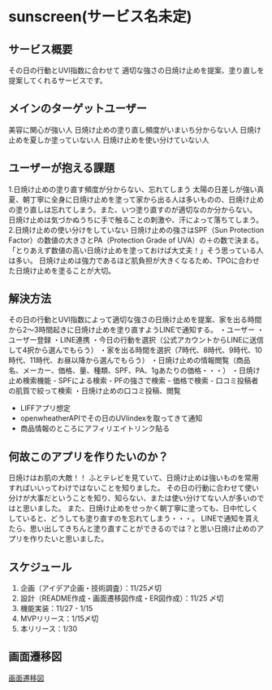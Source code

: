 # sunscreen(サービス名未定)
## サービス概要
その日の行動とUVI指数に合わせて
適切な強さの日焼け止めを提案、塗り直しを提案してくれるサービスです。
## メインのターゲットユーザー
美容に関心が強い人
日焼け止めの塗り直し頻度がいまいち分からない人
日焼け止めを夏しか塗っていない人
日焼け止めを使い分けていない人
## ユーザーが抱える課題
1.日焼け止めの塗り直す頻度が分からない、忘れてしまう
太陽の日差しが強い真夏、朝丁寧に全身に日焼け止めを塗って家から出る人は多いものの、日焼け止めの塗り直しは忘れてしまう。また、いつ塗り直すのが適切なのか分からない。
日焼け止めは気づかぬうちに手で触ることの刺激や、汗によって落ちてしまう。
2.日焼け止めの使い分けをしていない
日焼け止めの強さはSPF（Sun Protection Factor）の数値の大きさとPA（Protection Grade of UVA）の＋の数で決まる。
「とりあえず数値の高い日焼け止めを塗っておけば大丈夫！」そう思っている人は多い。
日焼け止めは強力であるほど肌負担が大きくなるため、TPOに合わせた日焼け止めを塗ることが大切。

## 解決方法
その日の行動とUVI指数によって適切な強さの日焼け止めを提案、家を出る時間から2〜3時間起きに日焼け止めを塗り直すようLINEで通知する。
・ユーザー
  ・ユーザー登録
  ・LINE連携
  ・今日の行動を選択（公式アカウントからLINEに送信して4択から選んでもらう）
  ・家を出る時間を選択（7時代、8時代、9時代、10時代、11時代、お昼以降から選んでもらう）
  ・日焼け止めの情報閲覧（商品名、メーカー、価格、量、種類、SPF、PA、1gあたりの価格・・・）
  ・日焼け止め検索機能
    - SPFによる検索
    - PFの強さで検索
    - 価格で検索
    - 口コミ投稿者の肌質で絞って検索
  ・日焼け止めの口コミ投稿、閲覧
- LIFFアプリ想定
- openwheatherAPIでその日のUVIindexを取ってきて通知
- 商品情報のところにアフィリエイトリンク貼る

## 何故このアプリを作りたいのか？
日焼けはお肌の大敵！！
ふとテレビを見ていて、日焼け止めは強いものを常用すればいいってわけではないことを知りました。
その日の行動に合わせて使い分けが大事だということを知り、知らない、または使い分けてない人が多いのではと思いました。
また、日焼け止めをせっかく朝丁寧に塗っても、日中忙しくしていると、どうしても塗り直すのを忘れてしまう・・・。
LINEで通知を貰えたら、思い出してきちんと塗り直すことができるのでは？と思い日焼け止めのアプリを作りたいと思いました。

## スケジュール

1. 企画（アイデア企画・技術調査）：11/25〆切 　
2. 設計（README作成・画面遷移図作成・ER図作成）：11/25 〆切
3. 機能実装：11/27 - 1/15
4. MVPリリース：1/15〆切
5. 本リリース：1/30

## 画面遷移図
[画面遷移図](https://www.figma.com/file/AuTXzXzspRWLh4hymbQoxy/Sunkissing!!?node-id=0%3A1&t=wDW6wXZRubjHHtvq-0)


